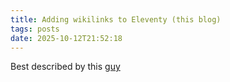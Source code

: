 ```yaml
---
title: Adding wikilinks to Eleventy (this blog)
tags: posts
date: 2025-10-12T21:52:18
---
```



Best described by this [guy](https://www.youtube.com/watch?v=YMxTTTBZhYM)
